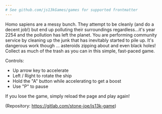 ```yaml
---
# See github.com/js13kGames/games for supported frontmatter
---
```

Homo sapiens are a messy bunch. They attempt to be cleanly (and do a decent job!) but end up polluting their surroundings regardless...it's year 2254 and the pollution has left the planet. You are performing community service by cleaning up the junk that has inevitably started to pile up. It's dangerous work though ... asteroids zipping about and even black holes! Collect as much of the trash as you can in this simple, fast-paced game.

Controls:
- Up arrow key to accelerate
- Left / Right to rotate the ship
- Hold the "A" button while accelerating to get a boost
- Use "P" to pause

If you lose the game, simply reload the page and play again!

(Repository: https://gitlab.com/stone-joe/js13k-game)